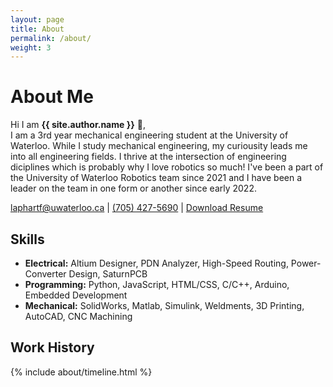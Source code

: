```yaml
---
layout: page
title: About
permalink: /about/
weight: 3
---
```


# **About Me**

Hi I am **{{ site.author.name }}** :wave:,<br>
I am a 3rd year mechanical engineering student at the University of Waterloo. While I study mechanical engineering, my curiousity leads me into all engineering fields. I thrive at the intersection of engineering diciplines which is probably why I love robotics so much! I've been a part of the University of Waterloo Robotics team since 2021 and I have been a leader on the team in one form or another since early 2022.

[laphartf@uwaterloo.ca](mailto:laphartf@uwaterloo.ca) | <a href="tel:+17054275690">(705) 427-5690</a> | [Download Resume](/assets/files/Resume___Best___W2024__1_page_.pdf)

## Skills
* **Electrical:** Altium Designer, PDN Analyzer, High-Speed Routing, Power-Converter Design, SaturnPCB
* **Programming:** Python, JavaScript, HTML/CSS, C/C++, Arduino, Embedded Development
* **Mechanical:** SolidWorks, Matlab, Simulink, Weldments, 3D Printing, AutoCAD, CNC Machining

<!-- <div class="row">
{% include about/skills.html title="Programming" source=site.data.programming-skills %}
{% include about/skills.html title="Electrical" source=site.data.electrical-skills %}
{% include about/skills.html title="Mechanical" source=site.data.mechanical-skills %}
</div> -->

## Work History
<div class="row">
{% include about/timeline.html %}
</div>